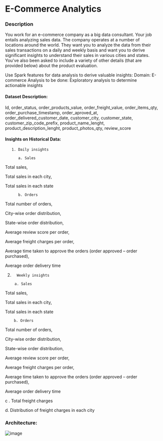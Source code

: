 # E-Commerce Analytics

### Description

You work for an e-commerce company as a big data consultant. Your job entails analyzing sales data. The company operates at a number of locations around the world. They want you to analyze the data from their sales transactions on a daily and weekly basis and want you to derive significant insights to understand their sales in various cities and states. You've also been asked to include a variety of other details (that are provided below) about the product evaluation.

Use Spark features for data analysis to derive valuable insights:
Domain: E-commerce
Analysis to be done: Exploratory analysis to determine actionable insights

#### Dataset Description:
Id,
order_status,
order_products_value,
order_freight_value,
order_items_qty,
order_purchase_timestamp,
order_aproved_at,
order_delivered_customer_date,
customer_city,
customer_state,
customer_zip_code_prefix,
product_name_lenght,
product_description_lenght,
product_photos_qty,
review_score

#### Insights on Historical Data:

       1. Daily insights

          a. Sales
Total sales,

Total sales in each city,

Total sales in each state

          b. Orders

Total number of orders,

City-wise order distribution,

State-wise order distribution,

Average review score per order,

Average freight charges per order,

Average time taken to approve the orders (order approved – order purchased),

Average order delivery time

2.       Weekly insights

        a. Sales

Total sales,

Total sales in each city,

Total sales in each state

        b. Orders

Total number of orders,

City-wise order distribution,

State-wise order distribution,

Average review score per order,

Average freight charges per order,

Average time taken to approve the orders (order approved – order purchased),

Average order delivery time

c . Total freight charges

d. Distribution of freight charges in each city

### Architecture:

![image](https://github.com/RohitSaha-8/Ecommerce-Analytics/assets/63776719/5a36f7d8-d4fc-477c-b3db-08bc40c52b4c)

